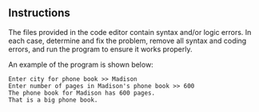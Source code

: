 ## Instructions

The files provided in the code editor contain syntax and/or logic errors. In each case, determine and fix the problem, remove all syntax and coding errors, and run the program to ensure it works properly.

An example of the program is shown below:

```
Enter city for phone book >> Madison
Enter number of pages in Madison's phone book >> 600
The phone book for Madison has 600 pages.
That is a big phone book.
```
